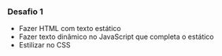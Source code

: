 ### Desafio 1

- Fazer HTML com texto estático
- Fazer texto dinâmico no JavaScript que completa o estático
- Estilizar no CSS